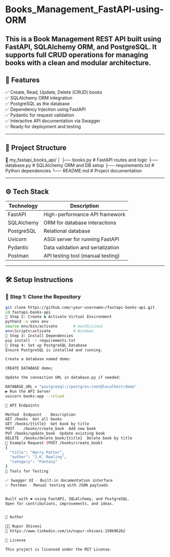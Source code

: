 # Books_Management_FastAPI-using-ORM
This is a **Book Management REST API** built using **FastAPI**, **SQLAlchemy ORM**, and **PostgreSQL**. It supports full **CRUD operations** for managing books with a clean and modular architecture.
---

## 🚀 Features

✅ Create, Read, Update, Delete (CRUD) books  
✅ SQLAlchemy ORM integration  
✅ PostgreSQL as the database  
✅ Dependency Injection using FastAPI  
✅ Pydantic for request validation  
✅ Interactive API documentation via Swagger  
✅ Ready for deployment and testing

---

## 📂 Project Structure

📁 my_fastapi_books_api/
│
├── books.py # FastAPI routes and logic
├── database.py # SQLAlchemy ORM and DB setup
├── requirements.txt # Python dependencies
└── README.md # Project documentation


---

## ⚙️ Tech Stack

| Technology     | Description                       |
|----------------|-----------------------------------|
| FastAPI        | High-performance API framework    |
| SQLAlchemy     | ORM for database interactions     |
| PostgreSQL     | Relational database               |
| Uvicorn        | ASGI server for running FastAPI   |
| Pydantic       | Data validation and serialization |
| Postman        | API testing tool (manual testing) |

---

## 🛠️ Setup Instructions

### 🔹 Step 1: Clone the Repository

```bash
git clone https://github.com/<your-username>/fastapi-books-api.git
cd fastapi-books-api
🔹 Step 2: Create & Activate Virtual Environment
python3 -m venv env
source env/bin/activate       # macOS/Linux
env\Scripts\activate          # Windows
🔹 Step 3: Install Dependencies
pip install -r requirements.txt
🔹 Step 4: Set up PostgreSQL Database
Ensure PostgreSQL is installed and running.

Create a database named demo:

CREATE DATABASE demo;

Update the connection URL in database.py if needed:

DATABASE_URL = "postgresql://postgres:root@localhost/demo"
▶️ Run the API Server
uvicorn books:app --reload

🧪 API Endpoints

Method	Endpoint	Description
GET	/books	Get all books
GET	/books/{title}	Get book by title
POST	/books/create_book	Add new book
PUT	/books/update_book	Update existing book
DELETE	/books/delete_book/{title}	Delete book by title
📝 Example Request (POST /books/create_book)
{
  "title": "Harry Potter",
  "author": "J.K. Rowling",
  "category": "Fantasy"
}
🧰 Tools for Testing

✅ Swagger UI - Built-in documentation interface
✅ Postman - Manual testing with JSON payloads


Built with ❤️ using FastAPI, SQLAlchemy, and PostgreSQL.
Open for contributions, improvements, and ideas.


📌 Author

👩‍💻 Nupur Shivani
🔗 https://www.linkedin.com/in/nupur-shivani-150b96262

📃 License

This project is licensed under the MIT License.
